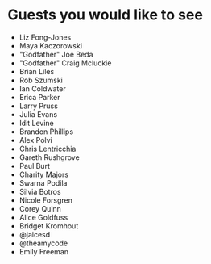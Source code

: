 # Guests you would like to see

* Liz Fong-Jones
* Maya Kaczorowski
* "Godfather" Joe Beda
* "Godfather" Craig Mcluckie
* Brian Liles
* Rob Szumski 
* Ian Coldwater
* Erica Parker
* Larry Pruss
* Julia Evans
* Idit Levine 
* Brandon Phillips
* Alex Polvi
* Chris Lentricchia 
* Gareth Rushgrove
* Paul Burt
* Charity Majors
* Swarna Podila
* Silvia Botros
* Nicole Forsgren
* Corey Quinn
* Alice Goldfuss
* Bridget Kromhout
* @jaicesd
* @theamycode
* Emily Freeman
